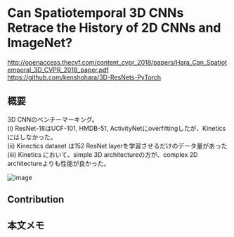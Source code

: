 # Can Spatiotemporal 3D CNNs Retrace the History of 2D CNNs and ImageNet?
http://openaccess.thecvf.com/content_cvpr_2018/papers/Hara_Can_Spatiotemporal_3D_CVPR_2018_paper.pdf  
https://github.com/kenshohara/3D-ResNets-PyTorch  

## 概要  
3D CNNのベンチーマーキング。  
(i) ResNet-18はUCF-101, HMDB-51, ActivityNetにoverfittingしたが、Kineticsにはしなかった。  
(ii) Kinectics dataset は152 ResNet layerを学習させるだけのデータ量があった  
(iii) Kinetics において、simple 3D architectureの方が、complex 2D architectureよりも性能が良かった。  
  
![image](https://user-images.githubusercontent.com/30098187/64217890-2e925a80-cefa-11e9-89b0-877d4c2b3c9f.png)

## Contribution  

## 本文メモ  

